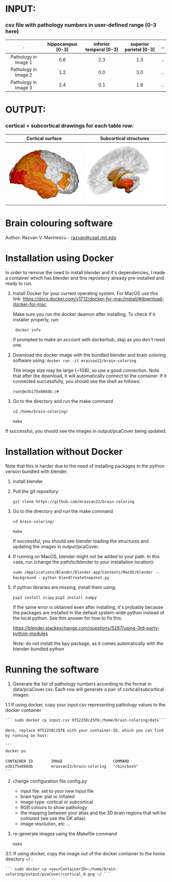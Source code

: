 
# INPUT: 
### csv file with pathology numbers in user-defined range (0-3 here) 

. |  hippocampus [0-3] | inferior temporal [0-3] | superior parietal [0-3] | ...
:-------------:|:-----:|:---:|:---:|:---:|
Pathology in Image 1| 0.6 | 2.3 | 1.3 | ..
Pathology in Image 2| 1.2 | 0.0 | 3.0 | ..
Pathology in Image 3| 2.4 | 0.1 | 1.6 | ..


# OUTPUT: 
### cortical + subcortical drawings for each table row:

Cortical surface           |  Subcortical structures
:-------------------------:|:-------------------------:
![Cortical surface](output/pcaCover/cortical_1.png)  |  ![Subcortical structures](output/pcaCover/subcortical_1.png) 

# Brain colouring software 
Author: Razvan V. Marinescu - razvan@csail.mit.edu


# Installation using Docker

In order to remove the need to install blender and it's dependencies, I made a container which has blender and this repository already pre-installed and ready to run.

1. Install Docker for your current operating system. For MacOS use this link:
https://docs.docker.com/v17.12/docker-for-mac/install/#download-docker-for-mac

    Make sure you run the docker deamon after installing. To check if it installer properly, run:
    
    ``` docker info```
    
    If prompted to make an account with dockerhub, skip as you don't need one.

2. Download the docker image with the bundled blender and brain coloring software using:
     ``` docker run -it mrazvan22/brain-coloring ```
    
    The image size may be large (~1GB), so use a good connection. Note that after the download, it will automatically connect to the container. If it connected successfully, you should see the shell as follows:
    
    ``` root@e3b175e886db:/# ```

3. Go to the directory and run the make command

    ``` cd /home/brain-coloring/ ```
    
    ``` make ```
    
If successful, you should see the images in output/pcaCover being updated. 

# Installation without Docker

Note that this is harder due to the need of installing packages in the python version bundled with blender. 

1. Install blender

2. Pull the git repository: 

    ```git clone https://github.com/mrazvan22/brain-coloring```

3. Go to the directory and run the make command

    ``` cd brain-coloring/ ```

    ``` make ```

    If successful, you should see blender loading the structures and updating the images in output/pcaCover. 

4. If running on MacOS, blender might not be added to your path. In this case, run (change the path/to/blender to your installation location):

    ``` sudo /Applications/Blender/blender.app/Contents/MacOS/blender --background --python blendCreateSnapshot.py ```

5. If python libraries are missing, install them using: 

    ``` pip3 install scipy ```
    ``` pip3 install numpy ```

    If the same error is obtained even after installing, it's probably because the packages are installed in the default system-wide python instead of the local python. See this answer for how to fix this:
    
    https://blender.stackexchange.com/questions/5287/using-3rd-party-python-modules
    
    Note: do not install the bpy package, as it comes automatically with the blender-bundled python

# Running the software

1. Generate the list of pathology numbers according to the format in data/pcaCover.csv. Each row will generate a pair of cortical/subcortical images.

1.1 If using docker, copy your input.csv representing pathology values to the docker container 

    ``` sudo docker cp input.csv 9f52258c25f6:/home/brain-coloring/data```

    Here, replace 9f52258c25f6 with your container-ID, which you can find by running on host:

    ``` 
    docker ps 
    
    CONTAINER ID        IMAGE                      COMMAND     
    e3b175e886db        mrazvan22/brain-coloring   "/bin/bash"
    ```

2. change configuration file config.py
	- input file: set to your new input file
	- brain type: pial or inflated
	- image type: cortical or subcortical
	- RGB colours to show pathology
	- the mapping between your atlas and the 3D brain regions that will be coloured (we use the DK atlas)
	- image resolution, etc ...
	
3. re-generate images using the Makefile command
	
	``` make ```

3.1. If using docker, copy the image out of the docker container to the home directory ~/ :

    ``` sudo docker cp <yourContainerID>:/home/brain-coloring/output/pcaCover/cortical_0.png ~/ ```

